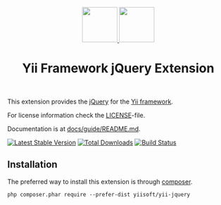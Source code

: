 <p align="center">
    <a href="https://github.com/yiisoft" target="_blank">
        <img src="https://avatars0.githubusercontent.com/u/993323" height="80px">
    </a>
    <a href="https://github.com/yiisoft/yii-jquery" target="_blank">
        <img src="https://avatars0.githubusercontent.com/u/70142" height="80px">
    </a>
    <h1 align="center">Yii Framework jQuery Extension</h1>
    <br>
</p>

This extension provides the [jQuery] for the [Yii framework].

[jQuery]:           https://jquery.com/
[Yii Framework]:    https://www.yiiframework.com/

For license information check the [LICENSE](LICENSE.md)-file.

Documentation is at [docs/guide/README.md](docs/guide/README.md).

[![Latest Stable Version](https://poser.pugx.org/yiisoft/yii-jquery/v/stable.png)](https://packagist.org/packages/yiisoft/yii-jquery)
[![Total Downloads](https://poser.pugx.org/yiisoft/yii-jquery/downloads.png)](https://packagist.org/packages/yiisoft/yii-jquery)
[![Build Status](https://travis-ci.com/yiisoft/yii-jquery.svg?branch=master)](https://travis-ci.com/yiisoft/yii-jquery)


Installation
------------

The preferred way to install this extension is through [composer](http://getcomposer.org/download/).

```
php composer.phar require --prefer-dist yiisoft/yii-jquery
```
